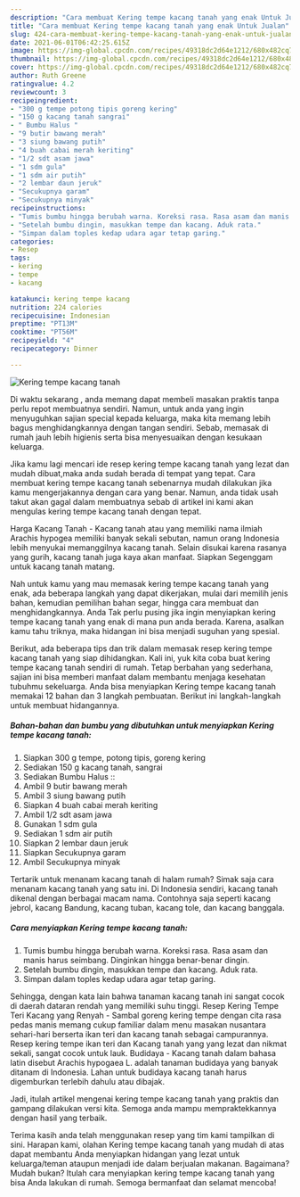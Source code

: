 ```yaml
---
description: "Cara membuat Kering tempe kacang tanah yang enak Untuk Jualan"
title: "Cara membuat Kering tempe kacang tanah yang enak Untuk Jualan"
slug: 424-cara-membuat-kering-tempe-kacang-tanah-yang-enak-untuk-jualan
date: 2021-06-01T06:42:25.615Z
image: https://img-global.cpcdn.com/recipes/49318dc2d64e1212/680x482cq70/kering-tempe-kacang-tanah-foto-resep-utama.jpg
thumbnail: https://img-global.cpcdn.com/recipes/49318dc2d64e1212/680x482cq70/kering-tempe-kacang-tanah-foto-resep-utama.jpg
cover: https://img-global.cpcdn.com/recipes/49318dc2d64e1212/680x482cq70/kering-tempe-kacang-tanah-foto-resep-utama.jpg
author: Ruth Greene
ratingvalue: 4.2
reviewcount: 3
recipeingredient:
- "300 g tempe potong tipis goreng kering"
- "150 g kacang tanah sangrai"
- " Bumbu Halus "
- "9 butir bawang merah"
- "3 siung bawang putih"
- "4 buah cabai merah keriting"
- "1/2 sdt asam jawa"
- "1 sdm gula"
- "1 sdm air putih"
- "2 lembar daun jeruk"
- "Secukupnya garam"
- "Secukupnya minyak"
recipeinstructions:
- "Tumis bumbu hingga berubah warna. Koreksi rasa. Rasa asam dan manis harus seimbang. Dinginkan hingga benar-benar dingin."
- "Setelah bumbu dingin, masukkan tempe dan kacang. Aduk rata."
- "Simpan dalam toples kedap udara agar tetap garing."
categories:
- Resep
tags:
- kering
- tempe
- kacang

katakunci: kering tempe kacang 
nutrition: 224 calories
recipecuisine: Indonesian
preptime: "PT13M"
cooktime: "PT56M"
recipeyield: "4"
recipecategory: Dinner

---
```



![Kering tempe kacang tanah](https://img-global.cpcdn.com/recipes/49318dc2d64e1212/680x482cq70/kering-tempe-kacang-tanah-foto-resep-utama.jpg)

Di waktu  sekarang , anda memang dapat membeli masakan praktis tanpa perlu repot membuatnya sendiri. Namun, untuk anda yang ingin menyuguhkan sajian special kepada keluarga, maka kita memang lebih bagus menghidangkannya dengan tangan sendiri. Sebab, memasak di rumah jauh lebih higienis serta bisa menyesuaikan dengan kesukaan keluarga.

Jika kamu lagi mencari ide resep kering tempe kacang tanah yang lezat dan mudah dibuat,maka anda sudah berada di tempat yang tepat. Cara membuat kering tempe kacang tanah  sebenarnya mudah dilakukan jika kamu mengerjakannya dengan cara yang benar. Namun, anda tidak usah takut akan gagal dalam membuatnya 
sebab di artikel ini kami akan mengulas kering tempe kacang tanah dengan tepat.  

Harga Kacang Tanah - Kacang tanah atau yang memiliki nama ilmiah Arachis hypogea memiliki banyak sekali sebutan, namun orang Indonesia lebih menyukai memanggilnya kacang tanah. Selain disukai karena rasanya yang gurih, kacang tanah juga kaya akan manfaat. Siapkan Segenggam untuk kacang tanah matang.

Nah untuk kamu yang mau memasak kering tempe kacang tanah yang enak, ada beberapa langkah yang dapat dikerjakan, mulai dari memilih jenis bahan, kemudian pemilihan bahan segar, hingga cara membuat dan menghidangkannya. Anda Tak perlu pusing jika ingin menyiapkan kering tempe kacang tanah yang enak di mana pun anda berada. Karena, asalkan kamu  tahu triknya, maka hidangan ini bisa menjadi suguhan yang spesial.

Berikut, ada beberapa tips dan trik dalam memasak resep kering tempe kacang tanah yang siap dihidangkan. Kali ini, yuk kita coba buat kering tempe kacang tanah sendiri di rumah. Tetap berbahan yang sederhana, sajian ini bisa memberi manfaat dalam membantu menjaga kesehatan tubuhmu sekeluarga. Anda bisa menyiapkan Kering tempe kacang tanah memakai 12 bahan dan 3 langkah pembuatan. Berikut ini langkah-langkah untuk membuat hidangannya.

<!--inarticleads1-->

##### Bahan-bahan dan bumbu yang dibutuhkan untuk menyiapkan Kering tempe kacang tanah:

1. Siapkan 300 g tempe, potong tipis, goreng kering
1. Sediakan 150 g kacang tanah, sangrai
1. Sediakan  Bumbu Halus ::
1. Ambil 9 butir bawang merah
1. Ambil 3 siung bawang putih
1. Siapkan 4 buah cabai merah keriting
1. Ambil 1/2 sdt asam jawa
1. Gunakan 1 sdm gula
1. Sediakan 1 sdm air putih
1. Siapkan 2 lembar daun jeruk
1. Siapkan Secukupnya garam
1. Ambil Secukupnya minyak


Tertarik untuk menanam kacang tanah di halam rumah? Simak saja cara menanam kacang tanah yang satu ini. Di Indonesia sendiri, kacang tanah dikenal dengan berbagai macam nama. Contohnya saja seperti kacang jebrol, kacang Bandung, kacang tuban, kacang tole, dan kacang banggala. 

<!--inarticleads2-->

##### Cara menyiapkan Kering tempe kacang tanah:

1. Tumis bumbu hingga berubah warna. Koreksi rasa. Rasa asam dan manis harus seimbang. Dinginkan hingga benar-benar dingin.
1. Setelah bumbu dingin, masukkan tempe dan kacang. Aduk rata.
1. Simpan dalam toples kedap udara agar tetap garing.


Sehingga, dengan kata lain bahwa tanaman kacang tanah ini sangat cocok di daerah dataran rendah yang memiliki suhu tinggi. Resep Kering Tempe Teri Kacang yang Renyah - Sambal goreng kering tempe dengan cita rasa pedas manis memang cukup familiar dalam menu masakan nusantara sehari-hari berserta ikan teri dan kacang tanah sebagai campurannya. Resep kering tempe ikan teri dan Kacang tanah yang yang lezat dan nikmat sekali, sangat cocok untuk lauk. Budidaya - Kacang tanah dalam bahasa latin disebut Arachis hypogaea L. adalah tanaman budidaya yang banyak ditanam di Indonesia. Lahan untuk budidaya kacang tanah harus digemburkan terlebih dahulu atau dibajak. 

Jadi, itulah artikel mengenai  kering tempe kacang tanah  yang praktis dan gampang dilakukan versi kita. Semoga anda mampu mempraktekkannya dengan hasil yang terbaik. 

Terima kasih anda telah menggunakan resep yang tim kami tampilkan di sini. Harapan kami, olahan  Kering tempe kacang tanah yang mudah di atas dapat membantu Anda menyiapkan hidangan yang lezat untuk keluarga/teman ataupun menjadi ide dalam berjualan makanan. Bagaimana? Mudah bukan? Itulah cara menyiapkan kering tempe kacang tanah yang bisa Anda lakukan di rumah. Semoga bermanfaat dan selamat mencoba!

